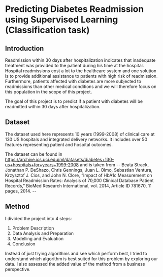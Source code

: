 # Predicting Diabetes Readmission using Supervised Learning (Classification task)

## Introduction

Readmission within 30 days after hospitalization indicates that inadequate treatment was provided to the patient during his time at the hospital. Hospital readmissions cost a lot to the healthcare system and one solution is to provide additional assistance to patients with high risk of readmission. Furthermore, patients affected with diabetes are more subjected to readmissions than other medical conditions and we will therefore focus on this population in the scope of this project.

The goal of this project is to predict if a patient with diabetes will be readmitted within 30 days after hospitalization.

## Dataset

The dataset used here represents 10 years (1999-2008) of clinical care at 130 US hospitals and integrated delivery networks. It includes over 50 features representing patient and hospital outcomes.

The dataset can be found in https://archive.ics.uci.edu/ml/datasets/diabetes+130-us+hospitals+for+years+1999-2008 and is taken from -- Beata Strack, Jonathan P. DeShazo, Chris Gennings, Juan L. Olmo, Sebastian Ventura, Krzysztof J. Cios, and John N. Clore, “Impact of HbA1c Measurement on Hospital Readmission Rates: Analysis of 70,000 Clinical Database Patient Records,” BioMed Research International, vol. 2014, Article ID 781670, 11 pages, 2014. --

## Method

I divided the project into 4 steps:
1. Problem Description
2. Data Analysis and Preparation
3. Modelling and Evaluation
4. Conclusion

Instead of just trying algorithms and see which perform best, I tried to understand which algorithm is best suited for this problem by exploring our data. I also assessed the added value of the method from a business perspective. 
